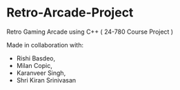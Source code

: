 # Retro-Arcade-Project
Retro Gaming Arcade using C++ ( 24-780 Course Project )


Made in collaboration with:
- Rishi Basdeo, 
- Milan Copic, 
- Karanveer Singh, 
- Shri Kiran Srinivasan
